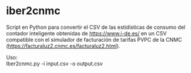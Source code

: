 # iber2cnmc
Script en Python para convertir el CSV de las estidísticas de consumo del contador inteligente obtenidas de https://www.i-de.es/ en un CSV compatible con el simulador de facturación de tarifas PVPC de la CNMC (https://facturaluz2.cnmc.es/facturaluz2.html).   
  
Uso:  
Iber2cnmc.py -i input.csv -o output.csv
